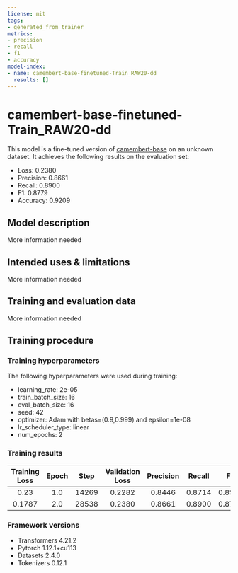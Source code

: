 ```yaml
---
license: mit
tags:
- generated_from_trainer
metrics:
- precision
- recall
- f1
- accuracy
model-index:
- name: camembert-base-finetuned-Train_RAW20-dd
  results: []
---
```


<!-- This model card has been generated automatically according to the information the Trainer had access to. You
should probably proofread and complete it, then remove this comment. -->

# camembert-base-finetuned-Train_RAW20-dd

This model is a fine-tuned version of [camembert-base](https://huggingface.co/camembert-base) on an unknown dataset.
It achieves the following results on the evaluation set:
- Loss: 0.2380
- Precision: 0.8661
- Recall: 0.8900
- F1: 0.8779
- Accuracy: 0.9209

## Model description

More information needed

## Intended uses & limitations

More information needed

## Training and evaluation data

More information needed

## Training procedure

### Training hyperparameters

The following hyperparameters were used during training:
- learning_rate: 2e-05
- train_batch_size: 16
- eval_batch_size: 16
- seed: 42
- optimizer: Adam with betas=(0.9,0.999) and epsilon=1e-08
- lr_scheduler_type: linear
- num_epochs: 2

### Training results

| Training Loss | Epoch | Step  | Validation Loss | Precision | Recall | F1     | Accuracy |
|:-------------:|:-----:|:-----:|:---------------:|:---------:|:------:|:------:|:--------:|
| 0.23          | 1.0   | 14269 | 0.2282          | 0.8446    | 0.8714 | 0.8578 | 0.9088   |
| 0.1787        | 2.0   | 28538 | 0.2380          | 0.8661    | 0.8900 | 0.8779 | 0.9209   |


### Framework versions

- Transformers 4.21.2
- Pytorch 1.12.1+cu113
- Datasets 2.4.0
- Tokenizers 0.12.1
